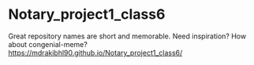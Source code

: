 # Notary_project1_class6
Great repository names are short and memorable. Need inspiration? How about congenial-meme?
https://mdrakibhl90.github.io/Notary_project1_class6/
